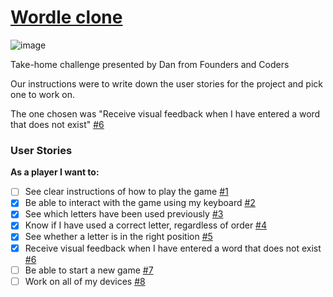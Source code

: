 # [Wordle clone](https://dogwishx.github.io/wordle-clone/)

![image](https://user-images.githubusercontent.com/53922624/171626251-d92bdf40-1a3a-4872-b72e-e4d8369eb606.png)

Take-home challenge presented by Dan from Founders and Coders

Our instructions were to write down the user stories for the project and pick one to work on.

The one chosen was "Receive visual feedback when I have entered a word that does not exist" [#6][i6]

### User Stories

**As a player I want to:**

- [ ] See clear instructions of how to play the game [#1][i1]
- [x] Be able to interact with the game using my keyboard [#2][i2]
- [x] See which letters have been used previously [#3][i3]
- [x] Know if I have used a correct letter, regardless of order [#4][i4]
- [x] See whether a letter is in the right position [#5][i5]
- [x] Receive visual feedback when I have entered a word that does not exist [#6][i6]
- [ ] Be able to start a new game [#7][i7]
- [ ] Work on all of my devices [#8][i8]

<!-- Issue references -->

[i1]: https://github.com/DogwishX/wordle-clone/issues/1
[i2]: https://github.com/DogwishX/wordle-clone/issues/2
[i3]: https://github.com/DogwishX/wordle-clone/issues/3
[i4]: https://github.com/DogwishX/wordle-clone/issues/4
[i5]: https://github.com/DogwishX/wordle-clone/issues/5
[i6]: https://github.com/DogwishX/wordle-clone/issues/6
[i7]: https://github.com/DogwishX/wordle-clone/issues/7
[i8]: https://github.com/DogwishX/wordle-clone/issues/8
